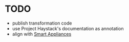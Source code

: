 # TODO
- publish transformation code
- use Project Haystack's documentation as annotation
- align with [Smart Appliances](https://sites.google.com/site/smartappliancesproject/ontologies)
